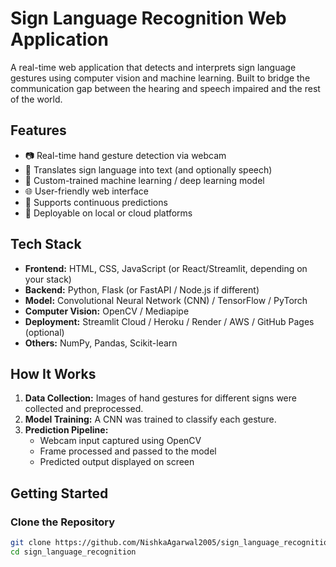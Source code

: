

#  Sign Language Recognition Web Application

A real-time web application that detects and interprets sign language gestures using computer vision and machine learning. Built to bridge the communication gap between the hearing and speech impaired and the rest of the world.

##  Features

- 📷 Real-time hand gesture detection via webcam
- 🧾 Translates sign language into text (and optionally speech)
- 🎯 Custom-trained machine learning / deep learning model
- 🌐 User-friendly web interface
- 🔁 Supports continuous predictions
- 🚀 Deployable on local or cloud platforms

##  Tech Stack

- **Frontend:** HTML, CSS, JavaScript (or React/Streamlit, depending on your stack)
- **Backend:** Python, Flask (or FastAPI / Node.js if different)
- **Model:** Convolutional Neural Network (CNN) / TensorFlow / PyTorch
- **Computer Vision:** OpenCV / Mediapipe
- **Deployment:** Streamlit Cloud / Heroku / Render / AWS / GitHub Pages (optional)
- **Others:** NumPy, Pandas, Scikit-learn



##  How It Works

1. **Data Collection:** Images of hand gestures for different signs were collected and preprocessed.
2. **Model Training:** A CNN was trained to classify each gesture.
3. **Prediction Pipeline:**
   - Webcam input captured using OpenCV
   - Frame processed and passed to the model
   - Predicted output displayed on screen

##  Getting Started

### Clone the Repository

```bash
git clone https://github.com/NishkaAgarwal2005/sign_language_recognition.git
cd sign_language_recognition
